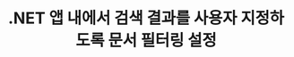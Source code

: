 ---
############################# Static ############################
layout: "auto-gen-gist"
draft: false
path: "ko/search/net/filters/docm/"
otherformats: PDF DOC DOT DOCX DOTX DOTM TXT ODT OTT RTF XLS XLT XLSX XLSM XLSB XLTX XLTM XLA XLAM ODS OTS CSV TSV XML PPT PPS POT PPTX PPTM POTX POTM PPSX PPSM ODP PST OST EML EMLX MSG ONE ZIP XHTML MHTML MD CHM EPUB  FB2 

############################# Head ############################
head_title: ".NET 앱에서 문서 필터링을 설정하여 검색 결과 사용자 지정"
head_description: "GroupDocs.Search .NET API를 사용하면 소프트웨어 개발자가 DOCM 문서 문서를 검색하고 .NET 앱에서 문서 필터링을 적용하여 검색 결과를 사용자 지정할 수 있습니다."

############################# Header ############################
title: ".NET 앱 내에서 검색 결과를 사용자 지정하도록 문서 필터링 설정"
description: "GroupDocs.Search .NET API는 소프트웨어 전문가가 문서 검색 기능을 추가하고 .NET 앱 내부에 문서 필터링을 적용하여 검색 결과를 사용자 지정할 수 있도록 도와줍니다."

######################### Download Button #######################
button:
    enable: true

############################# About ############################
about:
    enable: true
    title: ".NET을 통해 검색 결과에 문서 필터링을 적용하는 방법은 무엇입니까?"
    content: |
      필터링은 사용자가 기능을 검사하고 처리할 수 있는 매우 유용한 기술입니다. 문서 필터링은 사용자에게 결과를 탐색하고 원하는 것을 쉽게 찾을 수 있는 방법을 제공합니다. 또한 사용자에게 특정 섹션이나 특정 문서 유형으로 검색을 제한할 수 있는 권한을 제공합니다. GroupDocs.Search for .NET은 소프트웨어 개발자가 텍스트 검색 및 인덱싱을 수행할 수 있는 응용 프로그램을 빌드할 수 있도록 하는 기능이 풍부한 고성능 문서 검색 API입니다. PDF, HTML, Outlook 이메일, Microsoft Office Word, Excel 워크시트, PowerPoint 프레젠테이션, Outlook MSG, PST 등과 같은 가장 널리 사용되는 문서 형식을 지원합니다. API는 검색 결과에 대한 문서 파일링 설정을 완벽하게 지원합니다. 여러 종류의 파일러를 사용하여 파일 경로 필터, 파일 확장자 필터, 속성 필터 등과 같은 검색 결과를 사용자 정의할 수 있습니다. 부울 연산자 AND, OR & NOT 등을 사용하여 검색 문서 필터를 결합하는 것도 가능합니다.

############################# content ############################
steps:
    enable: true
    block:
    - title_left: ".NET을 통해 DOCM 문서 검색에서 문서 필터 설정"
      content_left: |
       GroupDocs.Search .NET API는 소프트웨어 개발자가 .NET 응용 프로그램 내부에 검색 기능을 추가하는 데 도움이 됩니다. 다음 .NET 코드 예제는 몇 줄의 코드로 다양한 종류의 문서를 검색할 때 문서 필터를 적용하는 방법을 보여줍니다.

      title_right: "DOCM 문서 검색 시 문서 필터 적용"
      content_right: |
       * 먼저 인덱스 폴더 및 문서 폴더의 경로를 지정해야 합니다.
       * [Index](https://apireference.groupdocs.com/search/net/groupdocs.search/index/constructors/2) 클래스의 인스턴스를 호출하여 지정된 폴더에 인덱스 생성
       * [Search](https://apireference.groupdocs.com/search/net/groupdocs.search/index/methods/search) 메서드를 호출하여 지정된 폴더에서 문서 인덱싱
       * 검색 옵션 객체 생성 [SearchOptions](https://apireference.groupdocs.com/search/net/groupdocs.search.options/searchoptions)
       * [SearchDocumentFilter](https://apireference.groupdocs.com/search/net/groupdocs.search.options/searchoptions/properties/searchdocumentfilter)를 호출하여 문서 필터 설정
       * 검색 시작 및 검색 결과 표시
        
      gisthash: "77cafabe4e9c9256217b4326e26a59d0"
      gistfile: "set_document_filter_in_search_dotnet.cs"

    - title_left: ".NET을 통해 검색 문서 필터를 결합하는 방법"
      content_left: |
       .NET용 GroupDocs.Search를 사용하면 소프트웨어 프로그래머가 검색하는 동안 검색 문서 필터를 결합하여 C# .NET 응용 프로그램 내에서 검색한 결과로 반환되어야 하는 문서를 제어할 수 있습니다. 다음 .NET 코드 예제에서는 C# 응용 프로그램 내에서 부울 연산자 AND, OR, NOT 등을 사용하여 검색 문서 필터를 결합하는 방법을 보여줍니다.

      title_right: "DOCM 파일 검색에서 검색 문서 필터 결합"
      content_right: |
       * 먼저 인덱스 폴더 및 문서 폴더의 경로를 지정해야 합니다.
       * 전체 경로에 'Einstein'이라는 단어가 있는 모든 FB2 및 EPUB 문서를 반환하는 AND 복합 필터 만들기
       * [SearchDocumentFilter](https://apireference.groupdocs.com/search/net/groupdocs.search.options/searchoptions/properties/searchdocumentfilter)를 호출하여 filter1 생성
       * [SearchDocumentFilter](https://apireference.groupdocs.com/search/net/groupdocs.search.options/searchoptions/properties/searchdocumentfilter)를 호출하여 filter2 생성
       * [andFilter](https://apireference.groupdocs.com/search/net/groupdocs.search.options/searchdocumentfilter/methods/createand) 메소드를 호출하여 필터 결합
       * 전체 경로에 Einstein이라는 단어가 포함된 모든 DOC, DOCX, PDF 및 모든 문서를 반환하는 OR 복합 필터 만들기
       * [SearchDocumentFilter](https://apireference.groupdocs.com/search/net/groupdocs.search.options/searchoptions/properties/searchdocumentfilter)를 호출하여 filter3 생성
       * [SearchDocumentFilter](https://apireference.groupdocs.com/search/net/groupdocs.search.options/searchoptions/properties/searchdocumentfilter)를 호출하여 filter4 생성
       * [orFilter](https://apireference.groupdocs.com/search/net/groupdocs.search.options/searchdocumentfilter/methods/createor) 메소드를 호출하여 필터 결합
       * TXT 문서를 제외한 모든 발견된 문서를 반환하는 필터 만들기
       * [SearchDocumentFilter](https://apireference.groupdocs.com/search/net/groupdocs.search.options/searchoptions/properties/searchdocumentfilter)를 호출하여 filter4 생성
       * [notFilter](https://apireference.groupdocs.com/search/net/groupdocs.search.options/searchdocumentfilter/methods/createnot) 메서드를 호출하여 필터링하지 않음 적용

      gisthash: "db4efe513cbd34925231be10a992f23c"
      gistfile: "combine_document_filter_in_search_dotnet.cs"
      
    - title_left: "시스템 요구 사항"
      content_left: |
       GroupDocs.Search for .NET은 모든 주요 플랫폼 및 운영 체제에서 지원됩니다. 전체 시스템 요구 사항 가이드를 보려면 아래 코드를 실행하기 전에 [시스템 요구 사항](https://docs.groupdocs.com/search/net/system-requirements/)을 방문하십시오. 다음 전제 조건이 컴퓨터에 설치되어 있는지 확인하십시오. 체계:
         * 운영 체제: 마이크로소프트 윈도우, 리눅스, 맥OS
         * 개발 환경: Visual Studio, Xamarin, MonoDevelop 등
         * 프레임워크: .NET Framework, .NET Standard, .NET Core, Mono
         * 최신 버전의 GroupDocs.Search for .NET API를 [NuGet](https://www.nuget.org/packages/GroupDocs.search/)에서 가져옵니다.
        
      title_right: "GroupDocs.Search 를 사용하는 이유"
      content_right: |
        * 메모리와 디스크에서 검색 인덱스 생성.
        * 파일, 스트림 또는 구조에서 인덱싱하는 기능.
        * 암호로 보호된 문서 색인 생성 지원.
        * 여러 인덱스 병합 지원.
        * 검색 인덱싱 중에 문서를 필터링합니다.
        * 검색 중 맞춤법 검사 지원.
        * 혼합 문자가 완전히 지원됩니다.
        * 다양한 검색 유형을 하나의 검색어로 결합합니다.
        * 간단한 단어 및 정규식 검색 지원
        * 검색 쿼리에서 별칭 대체를 완벽하게 지원합니다.

demos:
    enable: true


more_formats:
    enable: true


back_to_top:
    enable: true
---